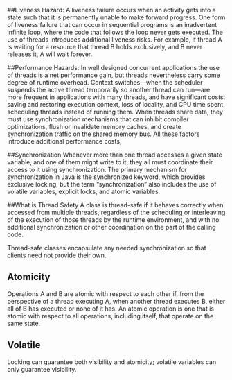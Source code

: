  

##Liveness Hazard:
A liveness failure occurs when an activity gets into a state such that it is permanently unable to
make forward progress. One form of liveness failure that can occur in sequential
programs is an inadvertent infinite loop, where the code that follows the loop
never gets executed. The use of threads introduces additional liveness risks. For
example, if thread A is waiting for a resource that thread B holds exclusively, and
B never releases it, A will wait forever.

##Performance Hazards:
In well designed concurrent applications the use of threads is a net performance
gain, but threads nevertheless carry some degree of runtime overhead.
Context switches—when the scheduler suspends the active thread temporarily so
another thread can run—are more frequent in applications with many threads,
and have significant costs: saving and restoring execution context, loss of locality,
and CPU time spent scheduling threads instead of running them. When
threads share data, they must use synchronization mechanisms that can inhibit
compiler optimizations, flush or invalidate memory caches, and create synchronization
traffic on the shared memory bus. All these factors introduce additional
performance costs;

##Synchronization 
Whenever more than one thread accesses a given state variable, and one of them might
write to it, they all must coordinate their access to it using synchronization. The primary
mechanism for synchronization in Java is the synchronized keyword, which provides
exclusive locking, but the term “synchronization” also includes the use of
volatile variables, explicit locks, and atomic variables.

##What is Thread Safety
A class is thread-safe if it behaves correctly when accessed from multiple
threads, regardless of the scheduling or interleaving of the execution of
those threads by the runtime environment, and with no additional synchronization
or other coordination on the part of the calling code.

Thread-safe classes encapsulate any needed synchronization so that
clients need not provide their own.

## Atomicity
Operations A and B are atomic with respect to each other if, from the
perspective of a thread executing A, when another thread executes B,
either all of B has executed or none of it has. An atomic operation is one
that is atomic with respect to all operations, including itself, that operate
on the same state.

## Volatile

Locking can guarantee both visibility and atomicity; volatile variables can
only guarantee visibility.